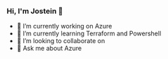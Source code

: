 ### Hi, I'm Jostein 👋

- 🔭 I’m currently working on Azure
- 🌱 I’m currently learning Terraform and Powershell
- 👯 I’m looking to collaborate on 
- 💬 Ask me about Azure
